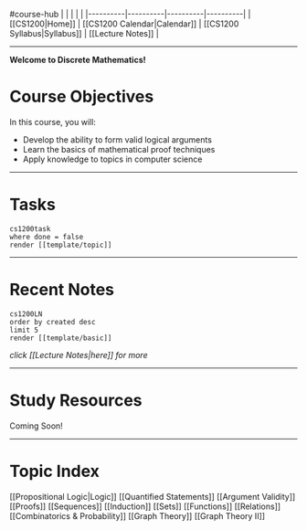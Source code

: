 #course-hub
|  |  |  |  |
|----------|----------|----------|----------|
| [[CS1200|Home]] | [[CS1200 Calendar|Calendar]] | [[CS1200 Syllabus|Syllabus]] | [[Lecture Notes]] |

---

**Welcome to Discrete Mathematics!**

# Course Objectives

In this course, you will:
* Develop the ability to form valid logical arguments
* Learn the basics of mathematical proof techniques
* Apply knowledge to topics in computer science

---
# Tasks

```query
cs1200task
where done = false
render [[template/topic]]
```

---
# Recent Notes

```query
cs1200LN
order by created desc
limit 5
render [[template/basic]]
```
_click [[Lecture Notes|here]] for more_


---
# Study Resources

Coming Soon!

---
# Topic Index

[[Propositional Logic|Logic]]
[[Quantified Statements]]
[[Argument Validity]]
[[Proofs]]
[[Sequences]]
[[Induction]]
[[Sets]]
[[Functions]]
[[Relations]]
[[Combinatorics & Probability]]
[[Graph Theory]]
[[Graph Theory II]]

